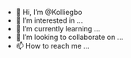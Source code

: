 - 👋 Hi, I’m @Kolliegbo
- 👀 I’m interested in ...
- 🌱 I’m currently learning ...
- 💞️ I’m looking to collaborate on ...
- 📫 How to reach me ...

<!---
Kolliegbo/Kolliegbo is a ✨ special ✨ repository because its `README.md` (this file) appears on your GitHub profile.
You can click the Preview link to take a look at your changes.
--->
